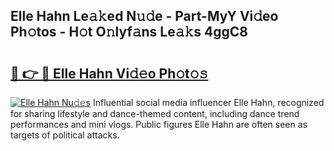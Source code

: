## Elle Hahn Le𝚊𝚔ed N𝚞𝚍e - Part-MyY Vi𝚍eo Ph𝚘tos - H𝚘t O𝚗lyf𝚊ns Le𝚊𝚔s 4ggC8

# <h2><a href="http://hf1y3sm.feru.top/?c=Elle+Hahn">🔗 👉 🔴 Elle Hahn Vi𝚍𝚎o Ph𝚘t𝚘𝚜</a></h2>

[![Elle Hahn Nu𝚍𝚎s](https://i.imgur.com/0TWrTi3.gif)](http://hf1y3sm.feru.top/?c=Elle+Hahn)
Influential social media influencer Elle Hahn, recognized for sharing lifestyle and dance-themed content, including dance trend performances and mini vlogs. Public figures Elle Hahn are often seen as targets of political attacks. 
